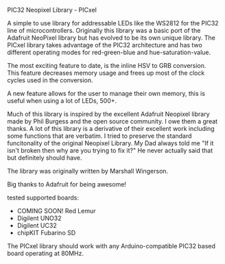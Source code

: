 PIC32 Neopixel Library - PICxel                            

A simple to use library for addressable LEDs like the WS2812 for the 
PIC32 line of microcontrollers.  Originally this library was a basic 
port of the Adafruit NeoPixel library but has evolved to be its own 
unique library. The PICxel library takes advantage of the PIC32 
architecture and has two different operating modes for red-green-blue 
and hue-saturation-value.  

The most exciting feature to date, is the inline HSV to GRB conversion.  
This feature decreases memory usage and frees up most of the clock 
cycles used in the conversion.

A new feature allows for the user to manage their own memory, this is 
useful when using a lot of LEDs, 500+.

Much of this library is inspired by the excellent Adafruit Neopixel 
library made by Phil Burgess and the open source community. I owe 
them a great thanks. A lot of this library is a derivative of their 
excellent work including some functions that are verbatim. I tried 
to preserve the standard funcitonality of the original Neopixel
Library. My Dad always told me "If it isn't broken then why are 
you trying to fix it?" He never actually said that but definitely 
should have.  

The library was originally written by Marshall Wingerson.    

Big thanks to Adafruit for being awesome!

tested supported boards:
  - COMING SOON! Red Lemur
  - Digilent UNO32                                                  
  - Digilent UC32
  - chipKIT Fubarino SD

The PICxel library should work with any Arduino-compatible PIC32 based board operating at 80MHz.
